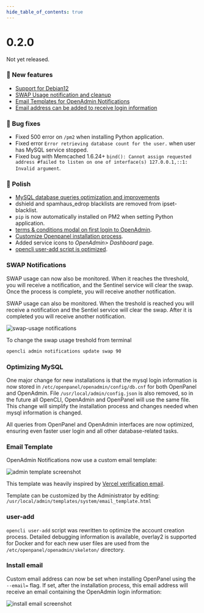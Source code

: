 ```yaml
--- 
hide_table_of_contents: true
---
```



# 0.2.0

Not yet released.


### 🚀 New features
- [Support for Debian12](https://openpanel.co/blog/openpanel-supports-debian12/)
- [SWAP Usage notification and cleanup](#swap-notifications)
- [Email Templates for OpenAdmin Notifications](#email-template)
- [Email address can be added to receive login information](#install-email)

### 🐛 Bug fixes
- Fixed 500 error on `/pm2` when installing Python application.
- Fixed error `Error retrieving database count for the user.` when user has MySQL service stopped.
- Fixed bug with Memcached 1.6.24+ `bind(): Cannot assign requested address #failed to listen on one of interface(s) 127.0.0.1,::1: Invalid argument`.

### 💅 Polish
- [MySQL database queries optimization and improvements](#optimizing-mysql)
- dshield and spamhaus_edrop blacklists are removed from ipset-blacklist.
- `pip` is now automatically installed on PM2 when setting Python application.
- [terms & conditions modal on first login to OpenAdmin](https://i.postimg.cc/L5JKBzKV/image.png).
- [Customize Openpanel installation process](https://openpanel.co/install).
- Added service icons to *OpenAdmin> Dashboard* page.
- [opencli user-add script is optimized](#user-add).



### SWAP Notifications

SWAP usage can now also be monitored. When it reaches the threshold, you will receive a notification, and the Sentinel service will clear the swap. Once the process is complete, you will receive another notification.

SWAP usage can also be monitored. When the treshold is reached you will receive a notification and the Sentiel service will clear the swap. After it is completed you will receive another notification.

![swap-usage notifications](https://i.postimg.cc/nLTK7LbH/image.png)

To change the swap usage treshold from terminal
```bash
opencli admin notifications update swap 90
```

### Optimizing MySQL

One major change for new installations is that the mysql login information is now stored in `/etc/openpanel/openadmin/config/db.cnf` for both OpenPanel and OpenAdmin.
File `/usr/local/admin/config.json` is also removed, so in the future all OpenCLI, OpenAdmin and OpenPanel will use the same file. This change will simplify the installation process and changes needed when mysql information is changed.

All queries from OpenPanel and OpenAdmin interfaces are now optimized, ensuring even faster user login and all other database-related tasks.





### Email Template

OpenAdmin Notifications now use a custom email template:

![admin template screenshot](https://i.postimg.cc/633XNKkH/image.png)

This template was heavily inspired by [Vercel verification email](https://www.saasframe.io/examples/vercel-verification-email).

Template can be customized by the Administrator by editing: `/usr/local/admin/templates/system/email_template.html`



### user-add

`opencli user-add` script was rewritten to optimize the account creation process. Detailed debugging information is available, overlay2 is supported for Docker and for each new user files are used from the  `/etc/openpanel/openadmin/skeleton/` directory.



### Install email

Custom email address can now be set when installing OpenPanel using the `--email=` flag. If set, after the installation process, this email address will receive an email containing the OpenAdmin login information:

![install email screenshot](https://i.postimg.cc/dvvVD9VS/image.png)


